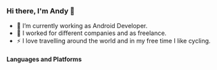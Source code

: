### Hi there, I'm Andy 👋

- 🔭 I’m currently working as Android Developer.
- 🌱 I worked for different companies and as freelance.
- ⚡ I love travelling around the world and in my free time I like cycling.

#### Languages and Platforms



<!--
**AndresTorrico09/AndresTorrico09** is a ✨ _special_ ✨ repository because its `README.md` (this file) appears on your GitHub profile.

Here are some ideas to get you started:

- 🔭 I’m currently working on ...
- 🌱 I’m currently learning ...
- 👯 I’m looking to collaborate on ...
- 🤔 I’m looking for help with ...
- 💬 Ask me about ...
- 📫 How to reach me: ...
- 😄 Pronouns: ...
- ⚡ Fun fact: ...
-->
